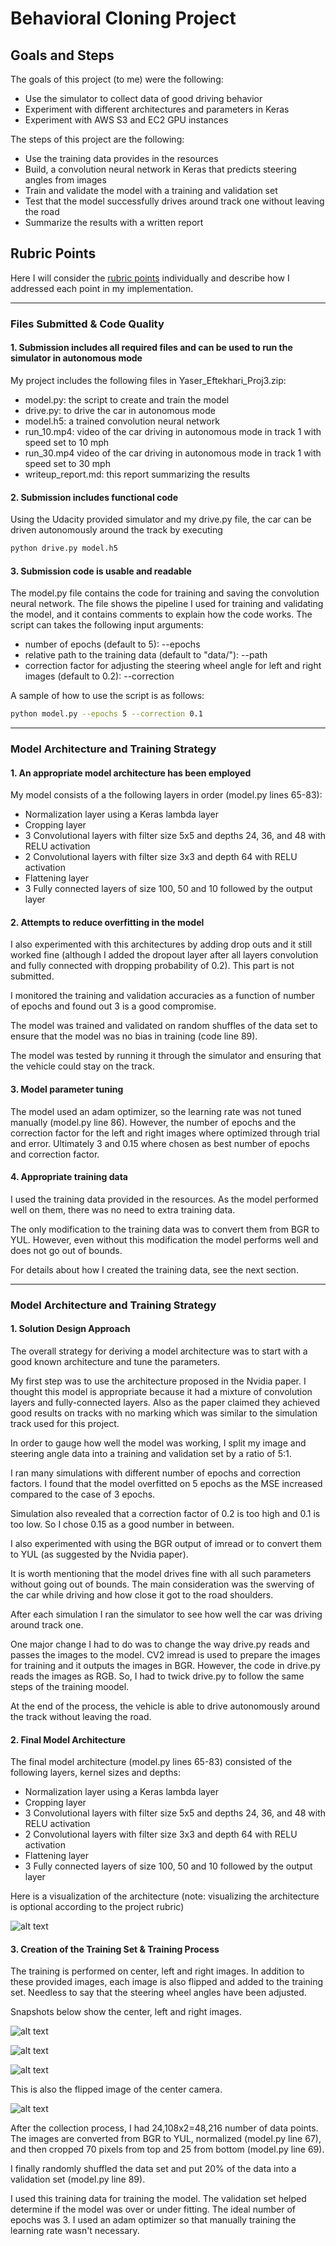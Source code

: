 # Behavioral Cloning Project
## Goals and Steps
The goals of this project (to me) were the following:
* Use the simulator to collect data of good driving behavior
* Experiment with different architectures and parameters in Keras
* Experiment with AWS S3 and EC2 GPU instances

The steps of this project are the following:
* Use the training data provides in the resources
* Build, a convolution neural network in Keras that predicts steering angles from images
* Train and validate the model with a training and validation set
* Test that the model successfully drives around track one without leaving the road
* Summarize the results with a written report


[//]: # (Image References)

[image1]: ./Model_Visualization.png "Model Visualization"
[image2]: ./center_image.jpg "Center Camera Image"
[image3]: ./left_image.jpg "Left Camera Image"
[image4]: ./right_image.jpg "Right Camera Image"
[image5]: ./flipped_image.jpg "Flipped Image"

## Rubric Points
Here I will consider the [rubric points](https://review.udacity.com/#!/rubrics/432/view) individually and describe how I addressed each point in my implementation.  

---
### Files Submitted & Code Quality

#### 1. Submission includes all required files and can be used to run the simulator in autonomous mode

My project includes the following files in Yaser_Eftekhari_Proj3.zip:
* model.py: the script to create and train the model
* drive.py: to drive the car in autonomous mode
* model.h5: a trained convolution neural network
* run_10.mp4: video of the car driving in autonomous mode in track 1 with speed set to 10 mph
* run_30.mp4 video of the car driving in autonomous mode in track 1 with speed set to 30 mph
* writeup_report.md: this report summarizing the results

#### 2. Submission includes functional code
Using the Udacity provided simulator and my drive.py file, the car can be driven autonomously around the track by executing
```sh
python drive.py model.h5
```

#### 3. Submission code is usable and readable

The model.py file contains the code for training and saving the convolution neural network. The file shows the pipeline I used for training and validating the model, and it contains comments to explain how the code works. The script can takes the following input arguments:
- number of epochs (default to 5): --epochs
- relative path to the training data (default to "data/"): --path
- correction factor for adjusting the steering wheel angle for left and right images (default to 0.2): --correction

A sample of how to use the script is as follows:

```sh
python model.py --epochs 5 --correction 0.1
```

---
### Model Architecture and Training Strategy

#### 1. An appropriate model architecture has been employed

My model consists of a the following layers in order (model.py lines 65-83):
- Normalization layer using a Keras lambda layer
- Cropping layer
- 3 Convolutional layers with filter size 5x5 and depths 24, 36, and 48 with RELU activation
- 2 Convolutional layers with filter size 3x3 and depth 64 with RELU activation
- Flattening layer
- 3 Fully connected layers of size 100, 50 and 10 followed by the output layer

#### 2. Attempts to reduce overfitting in the model

I also experimented with this architectures by adding drop outs and it still worked fine (although I added the dropout layer after all layers convolution and fully connected with dropping probability of 0.2). This part is not submitted.

I monitored the training and validation accuracies as a function of number of epochs and found out 3 is a good compromise.

The model was trained and validated on random shuffles of the data set to ensure that the model was no bias in training (code line 89).

The model was tested by running it through the simulator and ensuring that the vehicle could stay on the track.

#### 3. Model parameter tuning

The model used an adam optimizer, so the learning rate was not tuned manually (model.py line 86). However, the number of epochs and the correction factor for the left and right images where optimized through trial and error. Ultimately 3 and 0.15 where chosen as best number of epochs and correction factor.

#### 4. Appropriate training data

I used the training data provided in the resources. As the model performed well on them, there was no need to extra training data.

The only modification to the training data was to convert them from BGR to YUL. However, even without this modification the model performs well and does not go out of bounds.

For details about how I created the training data, see the next section.

---
### Model Architecture and Training Strategy

#### 1. Solution Design Approach

The overall strategy for deriving a model architecture was to start with a good known architecture and tune the parameters.

My first step was to use the architecture proposed in the Nvidia paper. I thought this model is appropriate because it had a mixture of convolution layers and fully-connected layers. Also as the paper claimed they achieved good results on tracks with no marking which was similar to the simulation track used for this project.

In order to gauge how well the model was working, I split my image and steering angle data into a training and validation set by a ratio of 5:1.

I ran many simulations with different number of epochs and correction factors. I found that the model overfitted on 5 epochs as the MSE increased compared to the case of 3 epochs.

Simulation also revealed that a correction factor of 0.2 is too high and 0.1 is too low. So I chose 0.15 as a good number in between.

I also experimented with using the BGR output of imread or to convert them to YUL (as suggested by the Nvidia paper).

It is worth mentioning that the model drives fine with all such parameters without going out of bounds. The main consideration was the swerving of the car while driving and how close it got to the road shoulders.

After each simulation I ran the simulator to see how well the car was driving around track one.

One major change I had to do was to change the way drive.py reads and passes the images to the model. CV2 imread is used to prepare the images for training and it outputs the images in BGR. However, the code in drive.py reads the images as RGB. So, I had to twick drive.py to follow the same steps of the training moodel.

At the end of the process, the vehicle is able to drive autonomously around the track without leaving the road.

#### 2. Final Model Architecture

The final model architecture (model.py lines 65-83) consisted of the following layers, kernel sizes and depths:
- Normalization layer using a Keras lambda layer
- Cropping layer
- 3 Convolutional layers with filter size 5x5 and depths 24, 36, and 48 with RELU activation
- 2 Convolutional layers with filter size 3x3 and depth 64 with RELU activation
- Flattening layer
- 3 Fully connected layers of size 100, 50 and 10 followed by the output layer

Here is a visualization of the architecture (note: visualizing the architecture is optional according to the project rubric)

![alt text][image1]

#### 3. Creation of the Training Set & Training Process

The training is performed on center, left and right images. In addition to these provided images, each image is also flipped and added to the training set. Needless to say that the steering wheel angles have been adjusted.

Snapshots below show the center, left and right images.

![alt text][image2]

![alt text][image3]

![alt text][image4]

This is also the flipped image of the center camera.

![alt text][image5]

After the collection process, I had 24,108x2=48,216 number of data points. The images are converted from BGR to YUL, normalized (model.py line 67), and then cropped 70 pixels from top and 25 from bottom (model.py line 69).

I finally randomly shuffled the data set and put 20% of the data into a validation set (model.py line 89).

I used this training data for training the model. The validation set helped determine if the model was over or under fitting. The ideal number of epochs was 3. I used an adam optimizer so that manually training the learning rate wasn't necessary.
